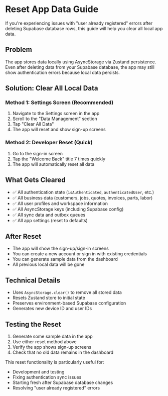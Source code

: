 # Reset App Data Guide

If you're experiencing issues with "user already registered" errors after deleting Supabase database rows, this guide will help you clear all local app data.

## Problem
The app stores data locally using AsyncStorage via Zustand persistence. Even after deleting data from your Supabase database, the app may still show authentication errors because local data persists.

## Solution: Clear All Local Data

### Method 1: Settings Screen (Recommended)
1. Navigate to the Settings screen in the app
2. Scroll to the "Data Management" section
3. Tap "Clear All Data"
4. The app will reset and show sign-up screens

### Method 2: Developer Reset (Quick)
1. Go to the sign-in screen
2. Tap the "Welcome Back" title 7 times quickly
3. The app will automatically reset all data

## What Gets Cleared
- ✅ All authentication state (`isAuthenticated`, `authenticatedUser`, etc.)
- ✅ All business data (customers, jobs, quotes, invoices, parts, labor)
- ✅ All user profiles and workspace information
- ✅ All AsyncStorage keys (including Supabase config)
- ✅ All sync data and outbox queues
- ✅ All app settings (reset to defaults)

## After Reset
- The app will show the sign-up/sign-in screens
- You can create a new account or sign in with existing credentials
- You can generate sample data from the dashboard
- All previous local data will be gone

## Technical Details
- Uses `AsyncStorage.clear()` to remove all stored data
- Resets Zustand store to initial state
- Preserves environment-based Supabase configuration
- Generates new device ID and user IDs

## Testing the Reset
1. Generate some sample data in the app
2. Use either reset method above
3. Verify the app shows sign-up screens
4. Check that no old data remains in the dashboard

This reset functionality is particularly useful for:
- Development and testing
- Fixing authentication sync issues
- Starting fresh after Supabase database changes
- Resolving "user already registered" errors